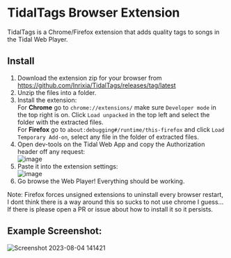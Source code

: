 # TidalTags Browser Extension
TidalTags is a Chrome/Firefox extension that adds quality tags to songs in the Tidal Web Player.

## Install
1. Download the extension zip for your browser from https://github.com/Inrixia/TidalTags/releases/tag/latest
2. Unzip the files into a folder.
3. Install the extension:  
For **Chrome** go to `chrome://extensions/` make sure `Developer mode` in the top right is on. Click `Load unpacked` in the top left and select the folder with the extracted files.  
For **Firefox** go to `about:debugging#/runtime/this-firefox` and click `Load Temporary Add-on`, select any file in the folder of extracted files. 
4. Open dev-tools on the Tidal Web App and copy the Authorization header off any request:  
![image](https://github.com/Inrixia/TidalTags/assets/6373693/c5d15b5c-68ba-4f49-a37b-bb6614ca65b4)
5. Paste it into the extension settings:  
![image](https://github.com/Inrixia/TidalTags/assets/6373693/4ebd3884-544b-47bb-9046-37863cff4fb8)
6. Go browse the Web Player! Everything should be working.

Note: Firefox forces unsigned extensions to uninstall every browser restart, I dont think there is a way around this so sucks to not use chrome I guess... If there is please open a PR or issue about how to install it so it persists.

## Example Screenshot:
![Screenshot 2023-08-04 141421](https://github.com/Inrixia/TidalTags/assets/6373693/9b2bcd13-1234-4d8a-8c86-5ab9db444db8)
